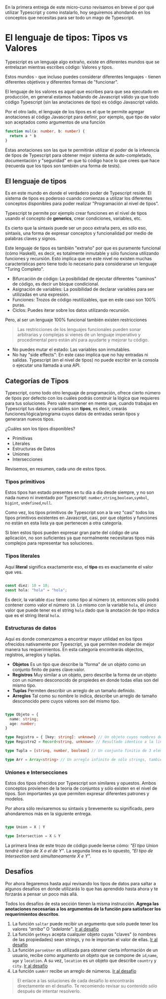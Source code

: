 En la primera entrega de este micro-curso revisamos en breve el por qué utilizar Typescript y como instalarlo, hoy seguiremos ahondando en los conceptos que necesitas para ser todo un mago de Typescript.

# El lenguaje de tipos: Tipos vs Valores

Typescript es un lenguaje algo extraño, existe en diferentes mundos que se entrelazan mientras escribes código: Valores y tipos.

Estos mundos - que incluso puedes considerar diferentes lenguajes - tienen diferentes objetivos y diferentes formas de "funcionar".

El lenguaje de los valores es aquel que escribes para que sea ejecutado en producción, en general estamos hablando de Javascript válido ya que todo código Typescript (sin las anotaciones de tipo) es código Javascript valido.

 
Por el otro lado, el lenguaje de los tipos es el que te permite agregar anotaciones al código Javascript para definir, por ejemplo, que tipo de valor son aceptados como argumentos de una función

```ts 
function mul(a: number, b: number) {
  return a * b
}
```
Estas anotaciones son las que te permitirán utilizar el poder de la inferencia de tipos de Typescript para obtener mejor sistema de auto-completado, documentación y "seguridad" en que tú código hace lo que crees que hace (recuerda que los tipos son también una forma de tests).

## El lenguaje de tipos 

Es en este mundo en donde el verdadero poder de Typescript reside. El sistema de tipos es poderoso cuando comienzas a utilizar los diferentes conceptos disponibles para poder realizar "Programación al nivel de tipos".

Typescript te permite por ejemplo crear funciones en el nivel de tipos usando el concepto de **generics**, crear condiciones, variables, etc.

Es cierto que la sintaxis puede ser un poco extraña pero, es sólo eso, sintaxis, una forma de expresar conceptos y funcionalidad por medio de palabras claves y signos.

Este lenguaje de tipos es también "extraño" por que es puramente funcional (cómo Haskell), es decir, es totalmente inmutable y sólo funciona utilizando funciones y recursión. Esto implica que en este nivel no existen muchas características pero tiene todo lo necesario para considerarse un lenguaje "Turing Completo".

- Bifurcación de código: La posibilidad de ejecutar diferentes "caminos" de código, es decir un bloque condicional.
- Asignación de variables: La posibilidad de declarar variables para ser utilizadas en una expresión.
- Funciones: Trozos de código reutilizables, que en este caso son 100% puras.
- Ciclos: Puedes iterar sobre los datos utilizando recursión.


Pero, al ser un lenguaje 100% funcional también existen restricciones

> Las restricciones de los lenguajes funcionales pueden sonar arbitrarias y complejas si vienes de un lenguaje imperativo y procedimental pero están ahí para ayudarte y mejorar tu código.


- No puedes mutar el estado: Las variables son inmutables.
- No hay "side effects": En este caso implica que no hay entradas ni salidas. Typescript (en el nivel de tipos) no puede escribir en la consola o ejecutar una llamada a una API.


## Categorías de Tipos

Typescript, como todo otro lenguaje de programación, ofrece cierto número de tipos por defecto con los cuáles podrás construir la lógica que requieres para tus soluciones. 
Pero vale mantener en mente que, cuando trabajas en Typescript tus datos y variables son **tipos**, es decir, crearás funciones/lógica/programa cuyos datos de entradas serán tipos y generaran nuevos tipos.

¿Cuáles son los tipos disponibles?

- Primitivas
- Literales
- Estructuras de Datos
- Uniones
- Intersecciones

Revisemos, en resumen, cada uno de estos tipos. 

### Tipos primitivos

Estos tipos han estado presentes en tu día a día desde siempre, y no son nada nuevo ni inventado por Typescript: `number`,`string`,`boolean`,`symbol`, `bigint`, `undefined`,`null`.

Como vez, los tipos primitivos de Typescript son a la vez "casi" todos los tipos primitivos existentes en Javascript, casi, por que objetos y funciones no están en esta lista ya que pertenecen a otra categoría.

Si bien estos tipos pueden expresar gran parte del código de una aplicación, no son suficientes ya que normalmente necesitaras tipos más complejos para representar tus soluciones.

### Tipos literales

Aquí **literal** significa exactamente eso, el **tipo** es es exactamente el valor que ves.

```ts 

const diez: 10 = 10;
const hola: "hola" = "hola";
```

Es decir, la variable `diez` tiene como tipo al número `10`, entonces sólo podrá contener como valor el número `10`. Lo mismo con la variable `hola`, el único valor que puede tener es el string  `hola` dado que la anotación de tipo indica que es el string literal `hola`.

### Estructuras de datos 

Aquí es donde comenzamos a encontrar mayor utilidad en los tipos ofrecidos nativamente por Typescript, ya que permiten modelar de mejor manera tus requerimientos. En esta categoría encontrarás objectos, registros, arreglos y tuplas.

- **Objetos** Es un tipo que describe la "forma" de un objeto como un conjunto finito de pares clave:valor.
- **Registros** Muy similar a un objeto, pero describe la forma de un objeto con un número desconocido de propiedes en donde todas ellas son del mismo tipo.
- **Tuplas** Permiten describir un arreglo de un tamaño definido.
- **Arreglos** Tal como su nombre lo indica, describe un arreglo de tamaño desconocido pero cuyos valores son del mismo tipo.

```ts

type Objeto = {
  name: string;
  age: number;
}

type Registro = { [key: string]: unknown} // Un objeto cuyos nombres de propiedades son strings pero su valor es desconocido
type Registro2 = Record<string, unknown> // Resultado identico a la linea anterior

type Tupla = [string, number, boolean] // Un conjunto finitio de 3 elementos 

type Arr = Array<string> // Un arreglo infinito de sólo strings, también puede escribirse como string[]


```


### Uniones e Intersecciones

Estos dos tipos ofrecidos por Typescript son similares y opuestos. Ambos conceptos provienen de la teoría de conjuntos y sólo existen en el nivel de tipos. Son importantes ya que permiten expresar diferentes patrones y modelos.

Por ahora sólo revisaremos su sintaxis y brevemente su significado, pero ahondaremos más en la siguiente entrega.

```ts 

type Union = X | Y 

type Intersection = X & Y 

```

La primera linea de este trozo de código puede leerse cómo: _"El tipo Union tendrá el tipo de X o el de Y"_. La segunda linea es lo opuesto, _"El tipo de Intersection será simultaneamente X e Y"_.

## Desafíos

Por ahora llegaremos hasta aquí revisando los tipos de datos para saltar a algunos desafíos en donde utilizarás lo que has aprendido hasta ahora y te forzarás a pensar un poco más allá.

Todos los desafíos de esta sección tienen la misma instrucción. **Agrega las anotaciones necesarias a los argumentos de la función para satisfacer los requerimientos descritos**.


1. La función `saltar` puede recibir un argumento que solo puede tener los valores _"arriba"_ O _"adelante"_. [Ir al desafío](https://tsplay.dev/N72kGw)
2. La función `getKeys` acepta cualquier objeto cuyas "claves" (o nombres de las propiedades) sean strings, y no le importan el valor de ellas. [Ir al desafío](https://tsplay.dev/NlLGrN)
3. La función `parseUser` es utilizada para obtener cierta información de un usuario, recibe como argumento un objeto que se compone de `id`,`name`, `age` y `location`. A su vez, `location` es un objeto que describe `country` y `city`. [Ir al desafío](https://tsplay.dev/WPzPYN)
4. La función `sumArr` recibe un arreglo de números. [Ir al desafío](https://tsplay.dev/NV7dvm)


> El enlace a las soluciones de cada desafío lo encontrarás directamente en el desafío. Te recomiendo revisar su contenido sólo después de intentar resolverlo.

